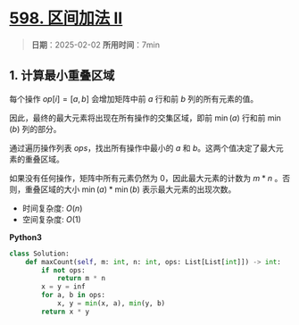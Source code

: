 # [598. 区间加法 II](https://leetcode.cn/problems/range-addition-ii/description/)

> **日期**：2025-02-02
> **所用时间**：7min

## 1. 计算最小重叠区域

每个操作 $op[i] = [a, b]$ 会增加矩阵中前 $a$ 行和前 $b$ 列的所有元素的值。

因此，最终的最大元素将出现在所有操作的交集区域，即前 $\min(a)$ 行和前 $\min(b)$ 列的部分。

通过遍历操作列表 $ops$，找出所有操作中最小的 $a$ 和 $b$。这两个值决定了最大元素的重叠区域。

如果没有任何操作，矩阵中所有元素仍然为 0，因此最大元素的计数为 $m * n$ 。否则，重叠区域的大小 $\min(a) * \min(b)$ 表示最大元素的出现次数。

- 时间复杂度: $O(n)$
- 空间复杂度: $O(1)$

**Python3**

```python
class Solution:
    def maxCount(self, m: int, n: int, ops: List[List[int]]) -> int:
        if not ops:
            return m * n
        x = y = inf
        for a, b in ops:
            x, y = min(x, a), min(y, b)
        return x * y
```